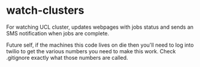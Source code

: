 # watch-clusters
For watching UCL cluster, updates webpages with jobs status and sends an SMS notification when jobs are complete.

Future self, if the machines this code lives on die then you'll need to log into twilio to get the various numbers you need to make this work.
Check .gitignore exactly what those numbers are called.
